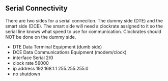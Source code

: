 ## Serial Connectivity

There are two sides for a serial conneciton.  The dummy side (DTE) and the smart side (DCE).  The smart side will need a clockrate assigned to it so the serial line knows what speed to use for communication.  Clockrates should NOT be done on the dummy side.

* DTE Data Terminal Equipment (dumb side)
* DCE Data Communications Equipment (modem/clock)
* interface Serial 2/0
* clock rate 56000
* ip address 192.168.1.1 255.255.255.0
* no shutdown